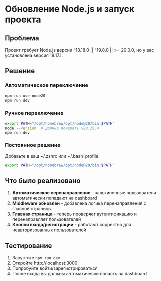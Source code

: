 # Обновление Node.js и запуск проекта

## Проблема
Проект требует Node.js версии ^18.18.0 || ^19.8.0 || >= 20.0.0, но у вас установлена версия 18.17.1.

## Решение

### Автоматическое переключение
```bash
npm run use-node20
npm run dev
```

### Ручное переключение
```bash
export PATH="/opt/homebrew/opt/node@20/bin:$PATH"
node --version  # Должно показать v20.19.4
npm run dev
```

### Постоянное решение
Добавьте в ваш ~/.zshrc или ~/.bash_profile:
```bash
export PATH="/opt/homebrew/opt/node@20/bin:$PATH"
```

## Что было реализовано

1. **Автоматическое перенаправление** - залогиненные пользователи автоматически попадают на dashboard
2. **Middleware обновлен** - добавлена логика перенаправления с главной страницы
3. **Главная страница** - теперь проверяет аутентификацию и перенаправляет пользователей
4. **Кнопки входа/регистрации** - работают корректно для неавторизованных пользователей

## Тестирование
1. Запустите `npm run dev`
2. Откройте http://localhost:3000
3. Попробуйте войти/зарегистрироваться
4. После входа вы должны автоматически попасть на dashboard
